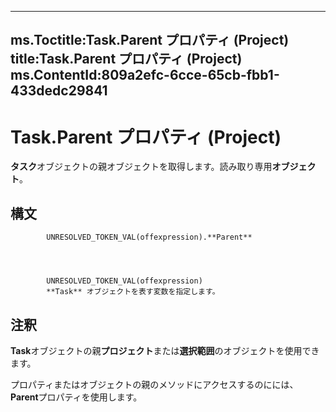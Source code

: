 

---
ms.Toctitle:Task.Parent プロパティ (Project)
title:Task.Parent プロパティ (Project)
ms.ContentId:809a2efc-6cce-65cb-fbb1-433dedc29841
---
# Task.Parent プロパティ (Project)




**タスク**オブジェクトの親オブジェクトを取得します。読み取り専用**オブジェクト**。

## 構文

            UNRESOLVED_TOKEN_VAL(offexpression).**Parent**




            UNRESOLVED_TOKEN_VAL(offexpression)
            **Task** オブジェクトを表す変数を指定します。



## 注釈
**Task**オブジェクトの親**プロジェクト**または**選択範囲**のオブジェクトを使用できます。



プロパティまたはオブジェクトの親のメソッドにアクセスするのにには、 **Parent**プロパティを使用します。




